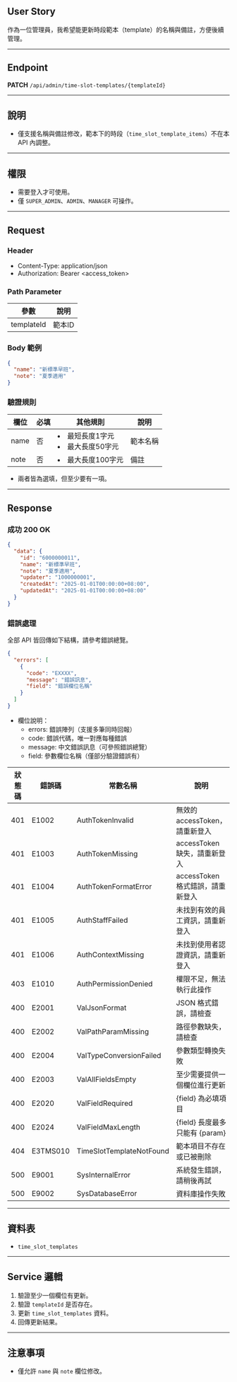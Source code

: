 ## User Story

作為一位管理員，我希望能更新時段範本（template）的名稱與備註，方便後續管理。

---

## Endpoint

**PATCH** `/api/admin/time-slot-templates/{templateId}`

---

## 說明

- 僅支援名稱與備註修改，範本下的時段（`time_slot_template_items`）不在本 API 內調整。

---

## 權限

- 需要登入才可使用。
- 僅 `SUPER_ADMIN`、`ADMIN`、`MANAGER` 可操作。

---

## Request

### Header

- Content-Type: application/json
- Authorization: Bearer <access_token>

### Path Parameter

| 參數       | 說明   |
| ---------- | ------ |
| templateId | 範本ID |

### Body 範例

```json
{
  "name": "新標準早班",
  "note": "夏季適用"
}
```

### 驗證規則

| 欄位 | 必填 | 其他規則                            | 說明     |
| ---- | ---- | ----------------------------------- | -------- |
| name | 否   | <li>最短長度1字元<li>最大長度50字元 | 範本名稱 |
| note | 否   | <li>最大長度100字元                 | 備註     |

- 兩者皆為選填，但至少要有一項。

---

## Response

### 成功 200 OK

```json
{
  "data": {
    "id": "6000000011",
    "name": "新標準早班",
    "note": "夏季適用",
    "updater": "1000000001",
    "createdAt": "2025-01-01T00:00:00+08:00",
    "updatedAt": "2025-01-01T00:00:00+08:00"
  }
}
```

### 錯誤處理

全部 API 皆回傳如下結構，請參考錯誤總覽。

```json
{
  "errors": [
    {
      "code": "EXXXX",
      "message": "錯誤訊息",
      "field": "錯誤欄位名稱"
    }
  ]
}
```

- 欄位說明：
  - errors: 錯誤陣列（支援多筆同時回報）
  - code: 錯誤代碼，唯一對應每種錯誤
  - message: 中文錯誤訊息（可參照錯誤總覽）
  - field: 參數欄位名稱（僅部分驗證錯誤有）

| 狀態碼 | 錯誤碼   | 常數名稱                 | 說明                             |
| ------ | -------- | ------------------------ | -------------------------------- |
| 401    | E1002  | AuthTokenInvalid       | 無效的 accessToken，請重新登入   |
| 401    | E1003    | AuthTokenMissing         | accessToken 缺失，請重新登入     |
| 401    | E1004    | AuthTokenFormatError     | accessToken 格式錯誤，請重新登入 |
| 401    | E1005    | AuthStaffFailed          | 未找到有效的員工資訊，請重新登入 |
| 401    | E1006    | AuthContextMissing       | 未找到使用者認證資訊，請重新登入 |
| 403    | E1010    | AuthPermissionDenied     | 權限不足，無法執行此操作         |
| 400    | E2001    | ValJsonFormat            | JSON 格式錯誤，請檢查            |
| 400    | E2002    | ValPathParamMissing      | 路徑參數缺失，請檢查             |
| 400    | E2004    | ValTypeConversionFailed  | 參數類型轉換失敗                 |
| 400    | E2003    | ValAllFieldsEmpty        | 至少需要提供一個欄位進行更新     |
| 400    | E2020    | ValFieldRequired         | {field} 為必填項目               |
| 400    | E2024    | ValFieldMaxLength        | {field} 長度最多只能有 {param}   |
| 404    | E3TMS010 | TimeSlotTemplateNotFound | 範本項目不存在或已被刪除         |
| 500    | E9001    | SysInternalError         | 系統發生錯誤，請稍後再試         |
| 500    | E9002    | SysDatabaseError         | 資料庫操作失敗                   |

---

## 資料表

- `time_slot_templates`

---

## Service 邏輯

1. 驗證至少一個欄位有更新。
2. 驗證 `templateId` 是否存在。
3. 更新 `time_slot_templates` 資料。
4. 回傳更新結果。

---

## 注意事項

- 僅允許 `name` 與 `note` 欄位修改。
